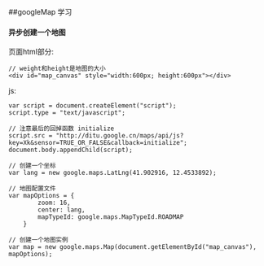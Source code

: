 ##googleMap 学习

#### 异步创建一个地图
页面html部分:

	// weight和height是地图的大小
	<div id="map_canvas" style="width:600px; height:600px"></div>

js:
	
	var script = document.createElement("script");
    script.type = "text/javascript";
    
    // 注意最后的回掉函数 initialize
    script.src = "http://ditu.google.cn/maps/api/js?key=Xk&sensor=TRUE_OR_FALSE&callback=initialize";
    document.body.appendChild(script);
    
    // 创建一个坐标
    var lang = new google.maps.LatLng(41.902916, 12.4533892);
    
    // 地图配置文件
    var mapOptions = {
            zoom: 16,
            center: lang,
            mapTypeId: google.maps.MapTypeId.ROADMAP
        }
    
    // 创建一个地图实例
    var map = new google.maps.Map(document.getElementById("map_canvas"), mapOptions);